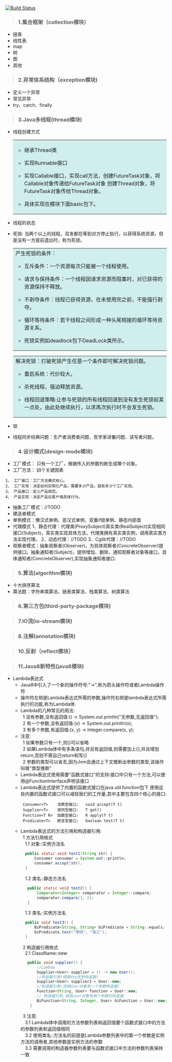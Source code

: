 [![Build Status](https://travis-ci.org/lmmmmmm/JavaBase.svg?branch=master)](https://travis-ci.org/lmmmmmm/JavaBase)

>  ### 1.集合框架（collection模块） 
   * 链表       
   * 线性表.
   * map
   * 树
   * 图
   * 其他
   
>  ### 2.异常体系结构（exception模块)  
   * 定义一个异常
   * 常见异常
   * try、catch、finally

>  ### 3.Java多线程(thread模块)
   * 线程创建方式
      <table><tr><td bgcolor=#D1EEEE>
      
        + 继承Thread类  
          
        + 实现Runnable接口
        
        + 实现Callable接口，实现call方法，创建FutureTask对象，将Callable对象传递给FutureTask对象
            创建Thread对象，将FutureTask对象传给Thread对象。
            
        + 具体实现在模块下面basic包下。 
      </td></tr></table>
   * 线程的状态
   * 死锁: 当两个以上的线程，双发都在等到对方停止执行，以获得系统资源，但是没有一方提前退出时，称为死锁。
        <table><tr><td bgcolor=#D1EEEE>
         产生死锁的条件：  
         
       + 互斥条件：一个资源每次只能被一个线程使用。  
         
       + 请求与保持条件：一个线程因请求资源而阻塞时，对已获得的资源保持不释放。
       
       + 不剥夺条件：线程已获得资源，在未使用完之前，不能强行剥夺。
           
       + 循环等待条件：若干线程之间形成一种头尾相接的循环等待资源关系。
       
       + 死锁实例如deadlock包下DeadLock类所示。
           
        </td></tr></table>
        
     <table><tr><td bgcolor=#D1EEEE>
        解决死锁：打破死锁产生任意一个条件即可解决死锁问题。
 
        +  重启系统：代价较大。
        
        +  杀死线程，强迫释放资源。
        
        +  线程回退策略:让参与死锁的所有线程回退到没有发生死锁前某一点处，由此处继续执行，以求再次执行时不会发生死锁。  
     </td></tr></table>
     
   * 锁
   
   * 线程同步经典问题：生产者消费者问题、哲学家进餐问题、读写者问题。
   
>  ### 4.设计模式(design-mode模块)
   * 工厂模式： 只有一个工厂，根据传入的参数判断生成哪个对象。
   * 工厂方法： 四个关键因素
   
    1、 工厂接口：工厂方法模式核心。
    2、 工厂实现：决定如何实例化产品，需要多少产品，就有多少个工厂实现。
    3、 产品接口：定义产品规范。
    4、 产品实现：决定产品在客户端具体行为。
   * 抽象工厂模式：//TODO 
   * 建造者模式
   * 单例模式：懒汉式单例、恶汉式单例、双重if锁单例、静态内部类
   * 代理模式
    1、静态代理：代理类(ProxySubject)真实类(RealSubject)实现相同接口(Subject)，真实类实现具体方法，代理类拥有真实类实例，调用真实类方法实现代理。
    2、动态代理：//TODO
    3、Cglib代理：//TODO
   * 观察者模式：抽象观察者(Observer)，为具体观察者(ConcreteObserver)提供接口。抽象通知者(Subject)，提供增加、删除、通知观察者对象等接口，具体通知者(ConcreteObserver),实现抽象通知者接口.
>  ### 5.算法(algorithm模块)
   * 十大排序算法
   * 算法题：字符串类算法、链表类算法、栈类算法、树类算法
   
>  ### 6.第三方包(third-party-package模块)
   

>  ### 7.IO流(io-stream模块)


>  ### 8.注解(annotation模块)


>  ### 10.反射（reflect模块）

>  ### 11.Java8新特性(java8模块)
   * Lambda表达式
        + Java8中引入了一个新的操作符号:"->",称为箭头操作符或者Lambda操作符
        + 操作符左侧是Lambda表达式所需的参数,操作符右侧是lambda表达式所需执行的功能,称为Lambda体.
        + Lambda的几种常见的用法:  
            &ensp;1 没有参数,没有返回值:() -> System.out.println("无参数,无返回值");  
            &ensp;2 有一个参数,没有返回值:(x) -> System.out.println(x);  
            &ensp;3 有多个参数,有返回值:(x, y) -> Integer.compare(x, y);  
        + 注意:  
            &ensp;1 如果参数只有一个,则()可以省略  
            &ensp;2 如果Lambda体中有多条语句,并且有返回值,则需要加上{},并且增加return,否则不需自己return和写{}  
            &ensp;2 参数的类型可以省去,因为Jvm会通过上下文推断出参数的类型,该操作叫做"类型推断"  
        + Lambda表达式使用需要"函数式接口"的支持:接口中只有一个方法,可以使用@FunctionInterface声明该接口  
        + Lambda表达式提供了内置的函数式接口在java.util.function包下.使用这些内置的函数式接口可以减轻我们的工作量,其中主要包含四个核心的接口:  
          ```text
           Consumer<T>    消费型接口:   void accept(T t)  
           Supplier<T>    提供型接口:   T get()  
           Function<T R>  函数型接口:   R apply(T t)  
           Predicate<T>   断言型接口:   boolean test(T t)  
            ```
        + Lambda表达式的方法引用和构造器引用:  
           &ensp;1 方法引用格式   
           &ensp;&ensp;1.1 对象::实例方法名  
            ```java
              public static void test1(String str) {
                  Consumer consumer = System.out::println;
                  consumer.accept(str);
              }
            ```  
           &ensp;&ensp;1.2 类名::静态方法名  
           ```java
              public static void test2() {
                  Comparator<Integer> comparator = Integer::compare;
                  comparator.compare(1, 2);
              }
           ```  
           &ensp;&ensp;1.3 类名::实例方法名  
           ```java
             public void test3() {
                 BiPredicate<String, String> biPredicate = String::equals;
                 biPredicate.test("李四", "张三");
             }
           ```  
           &ensp;2 构造器引用格式  
           &ensp;&ensp;2.1 ClassName::new
           ```java
              public void supplier() {
                  //Lambda
                  Supplier<User> supplier = () -> new User();
                  //构造器引用(调用Use无参构造器)
                  Supplier<User> supplier1 = User::new;
                  //构造器引用(调用User对象有一个参数构造器)
                  Function<String, User> function = User::new;
                  // 构造器引用,调用user对象有两个参数的构造器
                  BiFunction<String, Integer, User> biFunction = User::new;
               }
           ```  
           &ensp;3 注意:    
           &ensp;&ensp;3.1 Lambda体中调用的方法参数列表和返回值要个函数式接口中的方法的参数列表和返回值相同    
           &ensp;&ensp;3.2 使用类名::方法名的前提是Lambda参数列表中的第一个参数是实例方法的调用者,其他参数是实例方法的参数  
           &ensp;&ensp;3.3 需要调用的构造器参数列表要与函数式接口中方法的参数列表保持一致  
